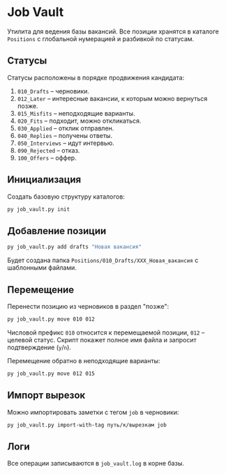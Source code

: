 # Job Vault

Утилита для ведения базы вакансий. Все позиции хранятся в каталоге `Positions` с глобальной нумерацией и разбивкой по статусам.

## Статусы

Статусы расположены в порядке продвижения кандидата:

1. `010_Drafts` – черновики.
2. `012_Later` – интересные вакансии, к которым можно вернуться позже.
3. `015_Misfits` – неподходящие варианты.
4. `020_Fits` – подходит, можно откликаться.
5. `030_Applied` – отклик отправлен.
6. `040_Replies` – получены ответы.
7. `050_Interviews` – идут интервью.
8. `090_Rejected` – отказ.
9. `100_Offers` – оффер.

## Инициализация

Создать базовую структуру каталогов:

```bash
py job_vault.py init
```

## Добавление позиции

```bash
py job_vault.py add drafts "Новая вакансия"
```

Будет создана папка `Positions/010_Drafts/XXX_Новая_вакансия` с шаблонными файлами.

## Перемещение

Перенести позицию из черновиков в раздел "позже":

```bash
py job_vault.py move 010 012
```

Числовой префикс `010` относится к перемещаемой позиции, `012` – целевой статус. Скрипт покажет полное имя файла и запросит подтверждение (`y`/`n`).

Перемещение обратно в неподходящие варианты:

```bash
py job_vault.py move 012 015
```

## Импорт вырезок

Можно импортировать заметки с тегом `job` в черновики:

```bash
py job_vault.py import-with-tag путь/к/вырезкам job
```

## Логи

Все операции записываются в `job_vault.log` в корне базы.

